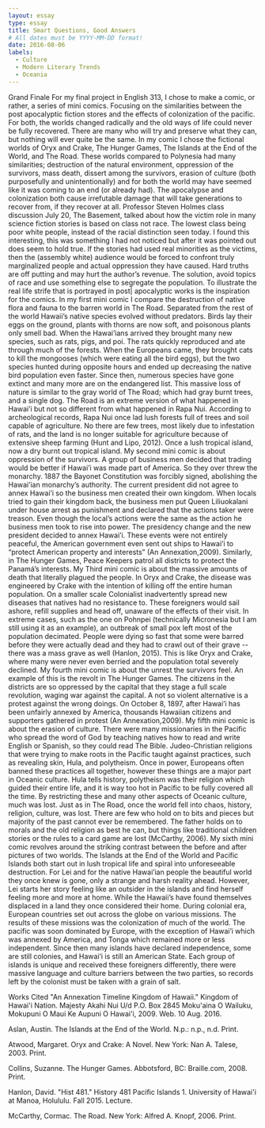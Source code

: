 ```yaml
---
layout: essay
type: essay
title: Smart Questions, Good Answers
# All dates must be YYYY-MM-DD format!
date: 2016-08-06
labels:
  - Culture
  - Modern Literary Trends 
  - Oceania 
---
```


Grand Finale
	For my final project in English 313, I chose to make a comic, or rather, a series of mini comics. Focusing on the similarities between the post apocalyptic fiction stores and the effects of colonization of the pacific. For both, the worlds changed radically and the old ways of life could never be fully recovered. There are many who will try and preserve what they can, but nothing will ever quite be the same. In my comic I chose the fictional worlds of Oryx and Crake, The Hunger Games, The Islands at the End of the World, and The Road.  These worlds compared to Polynesia had many similarities; destruction of the natural environment, oppression of the survivors, mass death, dissert among the survivors, erasion of culture (both purposefully and unintentionally) and for both the world may have seemed like it was coming to an end (or already had). The apocalypse and colonization both cause irrefutable damage that will take generations to recover from, if they recover at all. 
	Professor Steven Holmes class discussion July 20, The Basement, talked about how the victim role in many science fiction stories is based on class not race. The lowest class being poor white people, instead of the racial distinction seen today. I found this interesting, this was something I had not noticed but after it was pointed out does seem to hold true. If the stories had used real minorities as the victims, then the (assembly white) audience would be forced to confront truly marginalized people and actual oppression they have caused. Hard truths are off putting and may hurt the author’s revenue. The solution, avoid topics of race and use something else to segregate the population. To illustrate the real life strife that is portrayed in post| apocalyptic works is the inspiration for the comics. 
	In my first mini comic I compare the destruction of native flora and fauna to the barren world in The Road. Separated from the rest of the world Hawaii’s native species evolved without predators. Birds lay their eggs on the ground, plants with thorns are now soft, and poisonous plants only smell bad. When the Hawai’ians arrived they brought many new species, such as rats, pigs, and poi. The rats quickly reproduced and ate through much of the forests. When the Europeans came, they brought cats to kill the mongooses (which were eating all the bird eggs), but the two species hunted during opposite hours and ended up decreasing the native bird population even faster. Since then, numerous species have gone extinct and many more are on the endangered list. This massive loss of nature is similar to the gray world of The Road; which had gray burnt trees, and a single dog. The Road is an extreme version of what happened in Hawai’i but not so different from what happened in Rapa Nui. According to archeological records, Rapa Nui once lad lush forests full of trees and soil capable of agriculture. No there are few trees, most likely due to infestation of rats, and the land is no longer suitable for agriculture because of extensive sheep farming (Hunt and Lipo, 2012). Once a lush tropical island, now a dry burnt out tropical island. 
	My second mini comic is about oppression of the survivors. A group of business men decided that trading would be better if Hawai’i was made part of America. So they over threw the monarchy. 1887 the Bayonet Constitution was forcibly signed, abolishing the Hawai’ian monarchy’s authority. The current president did not agree to annex Hawai’i so the business men created their own kingdom. When locals tried to gain their kingdom back, the business men put Queen Liliuokalani under house arrest as punishment and declared that the actions taker were treason. Even though the local’s actions were the same as the action he business men took to rise into power. The presidency change and the new president decided to annex Hawai’i. These events were not entirely peaceful, the American government even sent out ships to Hawai’i to “protect American property and interests” (An Annexation,2009). Similarly, in The Hunger Games, Peace Keepers patrol all districts to protect the Panamá’s interests.
	My Third mini comic is about the massive amounts of death that literally plagued the people. In Oryx and Crake, the disease was engineered by Crake with the intention of killing off the entire human population. On a smaller scale Colonialist inadvertently spread new diseases that natives had no resistance to. These foreigners would sail ashore, refill supplies and head off, unaware of the effects of their visit. In extreme cases, such as the one on Pohnpei (technically Micronesia but I am still using it as an example), an outbreak of small pox left most of the population decimated. People were dying so fast that some were barred before they were actually dead and they had to crawl out of their grave -- there was a mass grave as well (Hanlon, 2015). This is like Oryx and Crake, where many were never even berried and the population total severely declined. 
	My fourth mini comic is about the unrest the survivors feel. An example of this is the revolt in The Hunger Games. The citizens in the districts are so oppressed by the capital that they stage a full scale revolution, waging war against the capital. A not so violent alternative is a protest against the wrong doings. On October 8, 1897, after Hawai’i has been unfairly annexed by America, thousands Hawaiian citizens and supporters gathered in protest (An Annexation,2009). 
	My fifth mini comic is about the erasion of culture. There were many missionaries in the Pacific	 who spread the word of God by teaching natives how to read and write English or Spanish, so they could read The Bible. Judeo-Christian religions that were trying to make roots in the Pacific taught against practices, such as revealing skin, Hula, and polytheism. Once in power, Europeans often banned these practices all together, however these things are a major part in Oceanic culture. Hula tells history, polytheism was their religion which guided their entire life, and it is way too hot in Pacific to be fully covered all the time. By restricting these and many other aspects of Oceanic culture, much was lost. Just as in The Road, once the world fell into chaos, history, religion, culture, was lost. There are few who hold on to bits and pieces but majority of the past cannot ever be remembered. The father holds on to morals and the old religion as best he can, but things like traditional children stories or the rules to a card game are lost (McCarthy, 2006). 
	My sixth mini comic revolves around the striking contrast between the before and after pictures of two worlds. The Islands at the End of the World and Pacific Islands both start out in lush tropical life and spiral into unforeseeable destruction. For Lei and for the native Hawai’ian people the beautiful world they once knew is gone, only a strange and harsh reality ahead. However, Lei starts her story feeling like an outsider in the islands and find herself feeling more and more at home. While the Hawaii’s have found themselves displaced in a land they once considered their home. 
During colonial era, European countries set out across the globe on various missions. The results of these missions was the colonization of much of the world.  The pacific was soon dominated by Europe, with the exception of Hawai’i which was annexed by America, and Tonga which remained more or less independent. Since then many islands have declared independence, some are still colonies, and Hawai’i is still an American State. Each group of islands is unique and received these foreigners differently, there were massive language and culture barriers between the two parties, so records left by the colonist must be taken with a grain of salt. 

Works Cited
"An Annexation Timeline Kingdom of Hawaii." Kingdom of Hawai'i Nation. Majesty Akahi Nui 
U/d P.O. Box 2845 Moku'aina O Wailuku, Mokupuni O Maui Ke Aupuni O Hawai'i, 2009. Web. 10 Aug. 2016. 

Aslan, Austin. The Islands at the End of the World. N.p.: n.p., n.d. Print. 

Atwood, Margaret. Oryx and Crake: A Novel. New York: Nan A. Talese, 2003. Print. 

Collins, Suzanne. The Hunger Games. Abbotsford, BC: Braille.com, 2008. Print. 

Hanlon, David. "Hist 481." History 481 Pacific Islands 1. University of Hawai'i at Manoa, 
	Holululu. Fall 2015. Lecture. 

McCarthy, Cormac. The Road. New York: Alfred A. Knopf, 2006. Print. 
